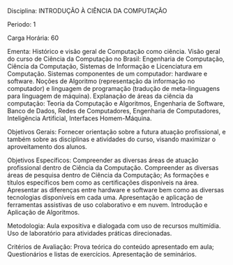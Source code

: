 Disciplina: INTRODUÇÃO À CIÊNCIA DA COMPUTAÇÃO

Periodo: 1

Carga Horária: 60
 
Ementa:
    Histórico e visão geral de Computação como ciência. Visão geral do curso de Ciência da Computação no Brasil: Engenharia de Computação, Ciência da Computação, Sistemas de Informação e Licenciatura em Computação. Sistemas componentes de um computador: hardware e software. Noções de Algoritmo (representação da informação no computador) e linguagem de programação (tradução de meta-linguagens para linguagem de máquina). Explanação de áreas da ciência da computação: Teoria da Computação e Algoritmos, Engenharia de Software, Banco de Dados, Redes de Computadores, Engenharia de Computadores, Inteligência Artificial, Interfaces Homem-Máquina.
 
Objetivos Gerais:
    Fornecer orientação sobre a futura atuação profissional, e também sobre as disciplinas e atividades do curso, visando maximizar o aproveitamento dos alunos.
 
Objetivos Específicos:
    Compreender as diversas áreas de atuação profissional dentro de Ciência da Computação. Compreender as diversas áreas de pesquisa dentro de Ciência da Computação; As formações e títulos específicos bem como as certificações disponíveis na área. Apresentar as diferenças entre hardware e software bem como as diversas tecnologias disponíveis em cada uma. Apresentação e aplicação de ferramentas assistivas de uso colaborativo e em nuvem. Introdução e Aplicação de Algoritmos.
 
Metodologia:
    Aula expositiva e dialogada com uso de recursos multimídia. Uso de laboratório para atividades práticas direcionadas.
 
Critérios de Avaliação:
    Prova teórica do conteúdo apresentado em aula; Questionários e listas de exercícios. Apresentação de seminários. 
